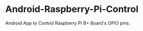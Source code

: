 Android-Raspberry-Pi-Control
============================

Android App to Control Raspberry Pi B+ Board's GPIO pins.
